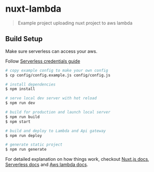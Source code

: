 # nuxt-lambda

> Example project uploading nuxt project to aws lambda

## Build Setup

Make sure serverless can access your aws.

Follow [Serverless credentials guide](https://serverless.com/framework/docs/providers/aws/guide/credentials/)


``` bash
# copy example config to make your own config
$ cp config/config.example.js config/config.js

# install dependencies
$ npm install

# serve local dev server with hot reload
$ npm run dev

# build for production and launch local server
$ npm run build
$ npm start

# build and deploy to Lambda and Api gateway
$ npm run deploy

# generate static project
$ npm run generate
```

For detailed explanation on how things work, checkout [Nuxt.js docs](https://nuxtjs.org), [Serverless docs](https://serverless.com/) and [Aws lambda docs](https://aws.amazon.com/lambda/features/?nc1=h_ls).
